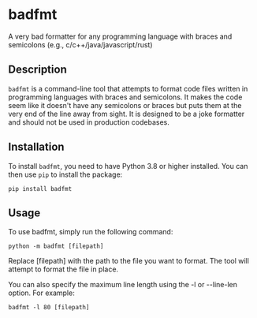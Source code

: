 # badfmt

A very bad formatter for any programming language with braces and semicolons (e.g., c/c++/java/javascript/rust)

## Description

`badfmt` is a command-line tool that attempts to format code files written in programming languages with braces and semicolons. It makes the code seem like it doesn't have any semicolons or braces but puts them at the very end of the line away from sight. It is designed to be a joke formatter and should not be used in production codebases.

## Installation

To install `badfmt`, you need to have Python 3.8 or higher installed. You can then use `pip` to install the package:

```shell
pip install badfmt
```

## Usage
To use badfmt, simply run the following command:
```shell
python -m badfmt [filepath]
```

Replace [filepath] with the path to the file you want to format. The tool will attempt to format the file in place.

You can also specify the maximum line length using the -l or --line-len option. For example:

```
badfmt -l 80 [filepath]
```

